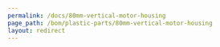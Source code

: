 ```yaml
---
permalink: /docs/80mm-vertical-motor-housing
page_path: /bom/plastic-parts/80mm-vertical-motor-housing
layout: redirect
---
```


